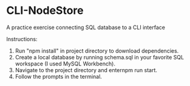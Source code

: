 # CLI-NodeStore
A practice exercise connecting SQL database to a CLI interface

Instructions:

1. Run "npm install" in project directory to download dependencies.
2. Create a local database by running schema.sql in your favorite SQL workspace (I used MySQL Workbench).
2. Navigate to the project directory and enternpm run start.
3. Follow the prompts in the terminal.
